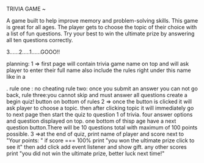 TRIVIA GAME ~

A game built to help improve memory and problem-solving skills. This game is great for all ages. The player gets to choose the topic of their choice with a list of fun questions. Try your best to win the ultimate prize by answering all ten questions correctly. 

3......2.....1......GOOO!!







planning:
1 => first page will contain trivia game name on top and will ask player to enter their full name 
    also include the rules right under this name like in a <form>. rule one : no cheating rule two: once you submit an answer you can not go back, rule three:you cannot skip and must answer all questions create a begin quiz! button on bottom of rules
2 => once the button is clicked it will ask player to choose a topic. then after clicking topic it will immediately go to next page then  start the quiz to question 1 of trivia. four answer options and question displayed on top. one bottom of thisp age have a next question button.There will be 10 questions total with maximum of 100 points possible.
3 =>at the end of quiz, print name of player and score next to "Your points: " if score === 100% print "you won the ultimate prize click to see it" then add click add event listener and show gift. any other scores print "you did not win the ultimate prize, better luck next time!"
